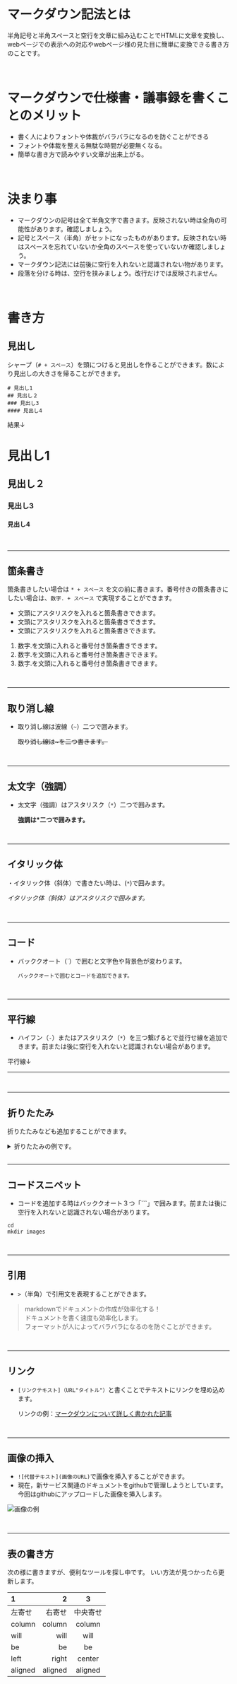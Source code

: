 # マークダウン記法とは
半角記号と半角スペースと空行を文章に組み込むことでHTMLに文章を変換し、webページでの表示への対応やwebページ様の見た目に簡単に変換できる書き方のことです。

<br>

# マークダウンで仕様書・議事録を書くことのメリット
* 書く人によりフォントや体裁がバラバラになるのを防ぐことができる
* フォントや体裁を整える無駄な時間が必要無くなる。
* 簡単な書き方で読みやすい文章が出来上がる。

<br>

# 決まり事
* マークダウンの記号は全て半角文字で書きます。反映されない時は全角の可能性があります。確認しましょう。
* 記号とスペース（半角）がセットになったものがあります。反映されない時はスペースを忘れていないか全角のスペースを使っていないか確認しましょう。
* マークダウン記法には前後に空行を入れないと認識されない物があります。
* 段落を分ける時は、空行を挟みましょう。改行だけでは反映されません。
  
<br>

# 書き方

## 見出し

シャープ（`# + スペース`）を頭につけると見出しを作ることができます。数により見出しの大きさを帰ることができます。

```
# 見出し1
## 見出し２
### 見出し3
#### 見出し4
```

結果↓

# 見出し1
## 見出し２
### 見出し3
#### 見出し4


<br>

---
## 箇条書き

箇条書きしたい場合は `* + スペース` を文の前に書きます。番号付きの箇条書きにしたい場合は、`数字. + スペース` で実現することができます。

* 文頭にアスタリスクを入れると箇条書きできます。
* 文頭にアスタリスクを入れると箇条書きできます。
* 文頭にアスタリスクを入れると箇条書きできます。
  
1. 数字.を文頭に入れると番号付き箇条書きできます。
2. 数字.を文頭に入れると番号付き箇条書きできます。
3. 数字.を文頭に入れると番号付き箇条書きできます。


<br>

---
## 取り消し線

* 取り消し線は波線（`~`）二つで囲みます。

  ~~取り消し線は~を二つ書きます。~~

<br>

---
## 太文字（強調）

* 太文字（強調）はアスタリスク（`*`）二つで囲みます。
  
  **強調は*二つで囲みます。**

<br>

---
## イタリック体

・イタリック体（斜体）で書きたい時は、(`*`)で囲みます。

  *イタリック体（斜体）はアスタリスクで囲みます。*

<br>

---
## コード
* バッククオート（`）で囲むと文字色や背景色が変わります。

  `バッククオートで囲むとコードを追加できます。`

<br>

---
## 平行線

* ハイフン（`-`）またはアスタリスク（`*`）を三つ繋げるとで並行せ線を追加できます。前または後に空行を入れないと認識されない場合があります。

平行線↓
***

<br>

---

## 折りたたみ

折りたたみなども追加することができます。

<details><summary>折りたたみの例です。</summary>補足情報が長くなってしまう時に使うと文章がすっきりしますが、書き方が特殊なのであまり使う機会はないかもしれません。</details>

<br>

---

## コードスニペット

* コードを追加する時はバッククオート３つ「```」で囲みます。前または後に空行を入れないと認識されない場合があります。
  
```
cd 
mkdir images
```

<br>

---
## 引用
* `>`（半角）で引用文を表現することができます。

> markdownでドキュメントの作成が効率化する！<br>
> ドキュメントを書く速度も効率化します。<br>
> フォーマットが人によってバラバラになるのを防ぐことができます。

<br>

---

## リンク

* `[リンクテキスト]（URL"タイトル"）`と書くことでテキストにリンクを埋め込めます。

  リンクの例：[マークダウンについて詳しく書かれた記事](https://qiita.com/Qiita/items/c686397e4a0f4f11683d)

<br>

---

## 画像の挿入

* `![代替テキスト](画像のURL)`で画像を挿入することができます。
* 現在，新サービス関連のドキュメントをgithubで管理しようとしています。今回はgithubにアップロードした画像を挿入します。

![画像の例](https://github.com/masatoshi118/hiraganaanimal/wiki/images/test.png)

<br>

---
## 表の書き方

次の様に書きますが、便利なツールを探し中です。
いい方法が見つかったら更新します。

| 1          | 2           | 3            |
|:-----------|------------:|:------------:|
| 左寄せ       | 右寄せ      | 中央寄せ      |
| column     | column      | column       |
| will       | will        | will         |
| be         | be          | be           |
| left       | right       | center       |
| aligned    | aligned     | aligned      |
